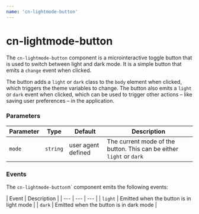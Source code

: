 ```yaml
---
name: 'cn-lightmode-button'
---
```


<h1 class="small">cn-lightmode-button</h1>

The `cn-lightmode-button` component is a microinteractive toggle button that is used to switch between light
and dark mode. It is a simple button that emits a `change` event when clicked.

<div class="flex">
  <div class="border p-1">
    <cn-lightmode-button></cn-lightmode-button>
  </div>
</div>

The button adds a `light` or `dark` class to the `body` element when clicked, which triggers the theme
variables to change. The button also emits a `light` or `dark` event when clicked, which can be used to
trigger other actions – like saving user preferences – in the application.

### Parameters

| Parameter | Type | Default | Description |
| --- | --- | --- | --- |
| `mode` | `string` | user agent defined | The current mode of the button. This can be either `light` or `dark` |

### Events

The `cn-lightmode-button`n` component emits the following events:

| Event | Description |
| --- | --- | --- |
| `light` | Emitted when the button is in light mode |
| `dark` | Emitted when the button is in dark mode |